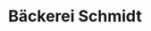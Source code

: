 ---
title: "Bäckerei Schmidt"
url: /rosswein/baeckerei-schmidt-hasslauer-strasse/
shop: Bäckerei
---
